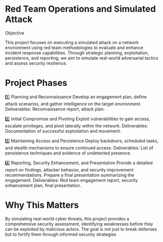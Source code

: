 # Red Team Operations and Simulated Attack 
Objective

This project focuses on executing a simulated attack on a network environment using red team methodologies to evaluate and enhance incident response capabilities. Through strategic planning, exploitation, persistence, and reporting, we aim to simulate real-world adversarial tactics and assess security resilience.

# Project Phases

1️⃣ Planning and Reconnaissance
Develop an engagement plan, define attack scenarios, and gather intelligence on the target environment.
Deliverables: Reconnaissance report, attack plan.

2️⃣ Initial Compromise and Pivoting
Exploit vulnerabilities to gain access, escalate privileges, and pivot laterally within the network.
Deliverables: Documentation of successful exploitation and movement.

3️⃣ Maintaining Access and Persistence
Deploy backdoors, scheduled tasks, and stealth mechanisms to ensure continued access.
Deliverables: List of persistence techniques and evidence of undetected presence.

4️⃣ Reporting, Security Enhancement, and Presentation
Provide a detailed report on findings, attacker behavior, and security improvement recommendations.
Prepare a final presentation summarizing the engagement.
Deliverables: Red team engagement report, security enhancement plan, final presentation.

# Why This Matters
By simulating real-world cyber threats, this project provides a comprehensive security assessment, identifying weaknesses before they can be exploited by malicious actors. The goal is not just to break defenses but to fortify them through informed security strategies

